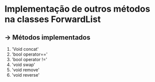 # **Implementação de outros métodos na classes ForwardList**

## -> Métodos implementados

1. 'Void concat'
2. 'bool operator=='
3. 'bool operator !='
4. 'void swap'
5. 'void remove'
6. 'void reverse'